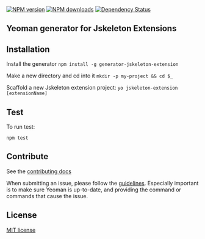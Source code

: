 [![NPM version](http://img.shields.io/npm/v/generator-jskeleton-extension.svg?style=flat)](http://npmjs.org/generator-jskeleton-extension)
[![NPM downloads](http://img.shields.io/npm/dm/generator-jskeleton-extension.svg?style=flat)](http://npmjs.org/generator-jskeleton-extension)
[![Dependency Status](http://img.shields.io/david/yeoman/generator-jskeleton-extension.svg?style=flat)](https://david-dm.org/yeoman/generator-jskeleton-extension)


## Yeoman generator for Jskeleton Extensions

## Installation

Install the generator
`npm install -g generator-jskeleton-extension`

Make a new directory and cd into it
`mkdir -p my-project && cd $_`

Scaffold a new Jskeleton extension project:
`yo jskeleton-extension [extensionName]`

## Test

To run test:

`npm test`

## Contribute

See the [contributing docs](https://github.com/yeoman/yeoman/blob/master/contributing.md)

When submitting an issue, please follow the [guidelines](https://github.com/yeoman/yeoman/blob/master/contributing.md#issue-submission). Especially important is to make sure Yeoman is up-to-date, and providing the command or commands that cause the issue.

## License

[MIT license](http://opensource.org/licenses/MIT)
